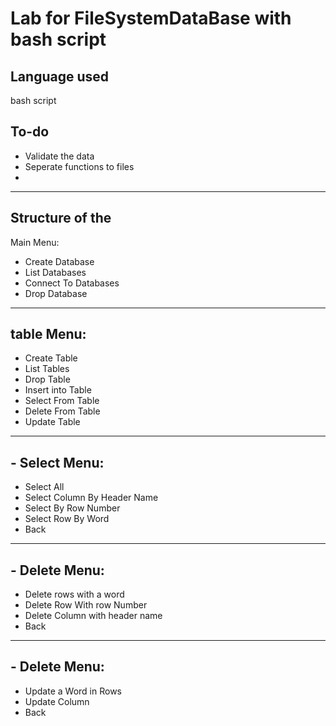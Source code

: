 # Lab for FileSystemDataBase with bash script
## Language used
  bash script


## To-do 
  - Validate the data
  - Seperate functions to files
  -
---
## Structure of the 
Main Menu:
  - Create Database
  - List Databases
  - Connect To Databases
  - Drop Database
---
## table Menu:
  - Create Table 
  - List Tables
  - Drop Table
  - Insert into Table
  - Select From Table
  - Delete From Table
  - Update Table
---
## - Select Menu:
  - Select All
  - Select Column By Header Name
  - Select By Row Number
  - Select Row By Word
  - Back
---
## - Delete Menu:
  - Delete rows with a word
  - Delete Row With row Number
  - Delete Column with header name
  - Back
---
## - Delete Menu:
  - Update a Word in Rows
  - Update Column
  - Back
